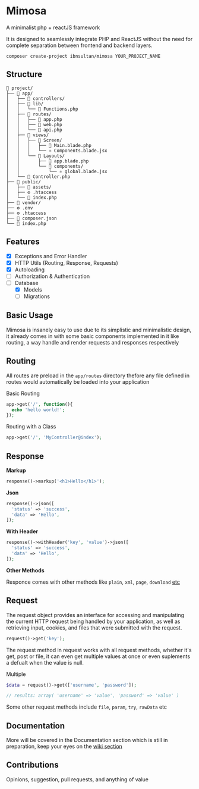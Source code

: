 # Mimosa

A minimalist php + reactJS framework

It is designed to seamlessly integrate PHP and ReactJS without the need for complete separation between frontend and backend layers.

```
composer create-project ibnsultan/mimosa YOUR_PROJECT_NAME
```

## Structure

```
📁 project/
├── 📁 app/
│   ├── 📁 controllers/
│   ├── 📁 lib/
│   │   └── 🐘 Functions.php
│   ├── 📁 routes/
│   │   ├── 🐘 app.php
│   │   ├── 🐘 web.php
│   │   └── 🐘 api.php
│   ├── 📁 views/
│   │   ├── 📁 Screen/
│   │   │   ├── 🐘 Main.blade.php
│   │   │   └── ⚛️ Components.blade.jsx
│   │   └── 📁 Layouts/
│   │       ├── 🐘 app.blade.php
│   │       └── 📁 components/
│   │           └── ⚛️ global.blade.jsx
│   └── 🐘 Controller.php
├── 📁 public/
│   ├── 📁 assets/
│   ├── ⚙️ .htaccess
│   └── 📄 index.php
├── 📁 vendor/
├── ⚙️ .env
├── ⚙️ .htaccess
├── 📎 composer.json
└── 📄 index.php
```

## Features

- [X] Exceptions and Error Handler
- [X] HTTP Utils (Routing, Response, Requests)
- [X] Autoloading
- [ ] Authorization & Authentication
- [ ] Database
  - [X] Models
  - [ ] Migrations

## Basic Usage

Mimosa is insanely easy to use due to its simplistic and minimalistic design, it already comes in with some basic components implemented in it like routing, a way handle and render requests and responses respectively

## Routing

All routes are preload in the `app/routes` directory thefore any file defined in routes would automatically be loaded into your application

Basic Routing

```php
app->get('/', function(){
  echo 'hello world!';
});
```

Routing with a Class

```php
app->get('/', 'MyController@index');
```

## Response

**Markup**

```php
response()->markup('<h1>Hello</h1>');
```

**Json**

```php
response()->json([
  'status' => 'success',
  'data' => 'Hello',
]);
```

**With Header**

```php
response()->withHeader('key', 'value')->json([
  'status' => 'success',
  'data' => 'Hello',
]);
```

**Other Methods**

Responce comes with other methods like `plain`, `xml`, `page`, `download` [etc](https://github.com/ibnsultan/mimosa/wiki)

## Request

The request object provides an interface for accessing and manipulating the current HTTP request being handled by your application, as well as retrieving input, cookies, and files that were submitted with the request.

```php
request()->get('key');
```

The request method in request works with all request methods, whether it's get, post or file, it can even get multiple values at once or even suplements a defualt when the value is null.

Multiple

```php
$data = request()->get(['username', 'password']);

// results: array( 'username' => 'value', 'password' => 'value' )
```

Some other request methods include `file`, `param`, `try`, `rawData` etc

## Documentation

More will be covered in the Documentation section which is still in preparation, keep your eyes on the [wiki section](https://github.com/ibnsultan/mimosa/wiki)

## Contributions

Opinions, suggestion, pull requests, and anything of value
